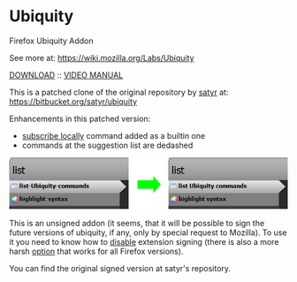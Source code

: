 # Ubiquity

Firefox Ubiquity Addon

See more at: https://wiki.mozilla.org/Labs/Ubiquity

[DOWNLOAD](ubiquity-0.6.5g.xpi?raw=true) :: [VIDEO MANUAL]()

This is a patched clone of the original repository by [satyr](http://profile.hatena.ne.jp/murky-satyr/) at: https://bitbucket.org/satyr/ubiquity

Enhancements in this patched version: 

* [subscribe locally](http://d.hatena.ne.jp/murky-satyr/20090308/subscribe_locally) command added as a builtin one
* commands at the suggestion list are dedashed

![](dedashed.png?raw=true)

This is an unsigned addon (it seems, that it will be possible to sign the future versions of ubiquity, if any, only by special request to Mozilla).
To use it you need to know how to [disable](https://wiki.mozilla.org/Add-ons/Extension_Signing#FAQ) extension signing (there is also a more harsh 
[option](https://github.com/5digits/dactyl/wiki/Disable-extension-signing-requirement-in-Firefox-49-or-later) that works for all Firefox versions).

You can find the original signed version at satyr's repository.